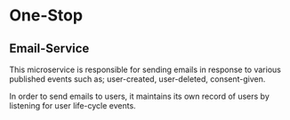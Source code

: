 
# One-Stop

## Email-Service
This microservice is responsible for sending emails in response to various
published events such as; user-created, user-deleted, consent-given.

In order to send emails to users, it maintains its own record of users by
listening for user life-cycle events.
